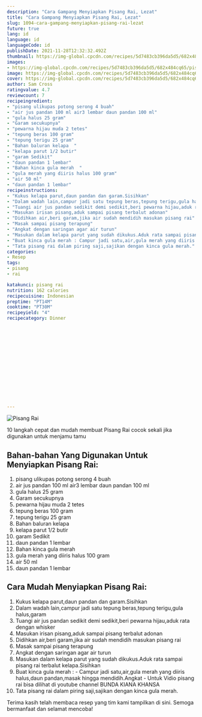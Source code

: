 ```yaml
---
description: "Cara Gampang Menyiapkan Pisang Rai, Lezat"
title: "Cara Gampang Menyiapkan Pisang Rai, Lezat"
slug: 1094-cara-gampang-menyiapkan-pisang-rai-lezat
future: true
lang: id
language: id
languageCode: id
publishDate: 2021-11-28T12:32:32.492Z 
thumbnail: https://img-global.cpcdn.com/recipes/5d7483cb396da5d5/682x484cq65/pisang-rai-foto-resep-utama.webp
images:
- https://img-global.cpcdn.com/recipes/5d7483cb396da5d5/682x484cq65/pisang-rai-foto-resep-utama.webp
image: https://img-global.cpcdn.com/recipes/5d7483cb396da5d5/682x484cq65/pisang-rai-foto-resep-utama.webp
cover: https://img-global.cpcdn.com/recipes/5d7483cb396da5d5/682x484cq65/pisang-rai-foto-resep-utama.webp
author: Sam Cross
ratingvalue: 4.7
reviewcount: 7
recipeingredient:
- "pisang ulikupas potong serong 4 buah"
- "air jus pandan 100 ml air3 lembar daun pandan 100 ml"
- "gula halus 25 gram"
- "Garam secukupnya"
- "pewarna hijau muda 2 tetes"
- "tepung beras 100 gram"
- "tepung terigu 25 gram"
- "Bahan baluran kelapa  "
- "kelapa parut 1/2 butir"
- "garam Sedikit"
- "daun pandan 1 lembar"
- "Bahan kinca gula merah  "
- "gula merah yang diiris halus 100 gram"
- "air 50 ml"
- "daun pandan 1 lembar"
recipeinstructions:
- "Kukus kelapa parut,daun pandan dan garam.Sisihkan"
- "Dalam wadah lain,campur jadi satu tepung beras,tepung terigu,gula halus,garam"
- "Tuangi air jus pandan sedikit demi sedikit,beri pewarna hijau,aduk rata dengan whisker"
- "Masukan irisan pisang,aduk sampai pisang terbalut adonan"
- "Didihkan air,beri garam,jika air sudah mendidih masukan pisang rai"
- "Masak sampai pisang terapung"
- "Angkat dengan saringan agar air turun"
- "Masukan dalam kelapa parut yang sudah dikukus.Aduk rata sampai pisang rai terbalut kelapa.Sisihkan"
- "Buat kinca gula merah : Campur jadi satu,air,gula merah yang diiris halus,daun pandan,masak hingga mendidih.Angkat Untuk Vidio pisang rai bisa dilihat di youtube channel BUNDA KIANA KHANSA"
- "Tata pisang rai dalam piring saji,sajikan dengan kinca gula merah."
categories:
- Resep
tags:
- pisang
- rai

katakunci: pisang rai 
nutrition: 162 calories
recipecuisine: Indonesian
preptime: "PT14M"
cooktime: "PT30M"
recipeyield: "4"
recipecategory: Dinner


     
    
    
    
    
    
    
    
    
    
    
      
    
---
```



![Pisang Rai](https://img-global.cpcdn.com/recipes/5d7483cb396da5d5/682x484cq65/pisang-rai-foto-resep-utama.webp)

10 langkah cepat dan mudah membuat  Pisang Rai cocok sekali jika digunakan untuk menjamu tamu

<!--inarticleads1-->

## Bahan-bahan Yang Digunakan Untuk Menyiapkan Pisang Rai:

1. pisang ulikupas potong serong 4 buah
1. air jus pandan 100 ml air3 lembar daun pandan 100 ml
1. gula halus 25 gram
1. Garam secukupnya
1. pewarna hijau muda 2 tetes
1. tepung beras 100 gram
1. tepung terigu 25 gram
1. Bahan baluran kelapa  
1. kelapa parut 1/2 butir
1. garam Sedikit
1. daun pandan 1 lembar
1. Bahan kinca gula merah  
1. gula merah yang diiris halus 100 gram
1. air 50 ml
1. daun pandan 1 lembar



<!--inarticleads2-->

## Cara Mudah Menyiapkan Pisang Rai:

1. Kukus kelapa parut,daun pandan dan garam.Sisihkan
1. Dalam wadah lain,campur jadi satu tepung beras,tepung terigu,gula halus,garam
1. Tuangi air jus pandan sedikit demi sedikit,beri pewarna hijau,aduk rata dengan whisker
1. Masukan irisan pisang,aduk sampai pisang terbalut adonan
1. Didihkan air,beri garam,jika air sudah mendidih masukan pisang rai
1. Masak sampai pisang terapung
1. Angkat dengan saringan agar air turun
1. Masukan dalam kelapa parut yang sudah dikukus.Aduk rata sampai pisang rai terbalut kelapa.Sisihkan
1. Buat kinca gula merah : - Campur jadi satu,air,gula merah yang diiris halus,daun pandan,masak hingga mendidih.Angkat - Untuk Vidio pisang rai bisa dilihat di youtube channel BUNDA KIANA KHANSA
1. Tata pisang rai dalam piring saji,sajikan dengan kinca gula merah.




Terima kasih telah membaca resep yang tim kami tampilkan di sini. Semoga bermanfaat dan selamat mencoba!
